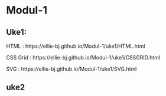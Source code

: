 # Modul-1

<h2>Uke1:</h2>
<p>
  HTML      : https://ellie-bj.github.io/Modul-1/uke1/HTML.html                      
</p>

<p>
  CSS Grid  : https://ellie-bj.github.io/Modul-1/uke1/CSSGRID.html                     
</p>

<p>
  SVG       : https://ellie-bj.github.io/Modul-1/uke1/SVG.html
</p>


<h2>uke2</h2>
<p></p>
<p></p>
<p></p>
<p></p>

